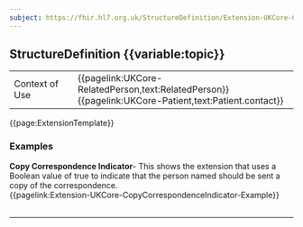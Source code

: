 ```yaml
---
subject: https://fhir.hl7.org.uk/StructureDefinition/Extension-UKCore-CopyCorrespondenceIndicator
---
```

## StructureDefinition {{variable:topic}}

<table id="addToTranspose">
<tr><td>Context of Use</td>
<td>{{pagelink:UKCore-RelatedPerson,text:RelatedPerson}}<br/>
{{pagelink:UKCore-Patient,text:Patient.contact}}</td>
</tr>
</table>

{{page:ExtensionTemplate}}

<div id="Examples" class="tabcontent">
  <h3>Examples</h3>
  <b>Copy Correspondence Indicator</b>- This shows the extension that uses a Boolean value of true to indicate that the person named should be sent a copy of the correspondence.<br>
{{pagelink:Extension-UKCore-CopyCorrespondenceIndicator-Example}}
<br><br>
</div>

---
